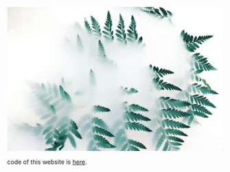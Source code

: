 <div>
<img src='./img1.jpeg'title='click to see this website' href='https://www.google.com' rel='noopener noreferrer' target='__blank'/>
<p>code of this website is <a href='google.com'>here</a>.</p>
</div>